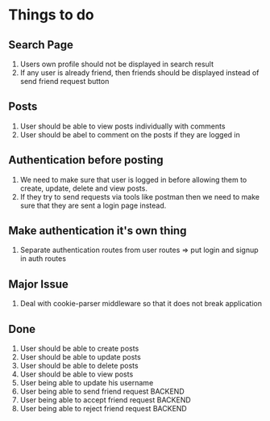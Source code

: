 # Things to do

## Search Page

1. Users own profile should not be displayed in search result
2. If any user is already friend, then friends should be displayed instead of send friend request button

## Posts

1. User should be able to view posts individually with comments
2. User should be abel to comment on the posts if they are logged in

## Authentication before posting

1. We need to make sure that user is logged in before allowing them to create, update, delete and view posts. 
2. If they try to send requests via tools like postman then we need to make sure that they are sent a login page instead.

## Make authentication it's own thing

1. Separate authentication routes from user routes => put login and signup in auth routes

## Major Issue

1. Deal with cookie-parser middleware so that it does not break application

## Done

1. User should be able to create posts
2. User should be able to update posts
3. User should be able to delete posts
4. User should be able to view posts
5. User being able to update his username
6. User being able to send friend request BACKEND
7. User being able to accept friend request BACKEND
8. User being able to reject friend request BACKEND